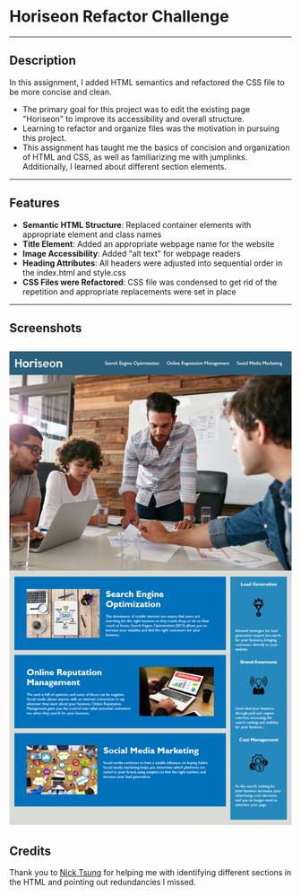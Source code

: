 # Horiseon Refactor Challenge
---
## Description

In this assignment, I added HTML semantics and refactored the CSS file to be more concise and clean. 

- The primary goal for this project was to edit the existing page "Horiseon" to improve its accessibility and overall structure.
- Learning to refactor and organize files was the motivation in pursuing this project.
- This assignment has taught me the basics of concision and organization of HTML and CSS, as well as familiarizing me with jumplinks. Additionally, I learned about different section elements.
---
## Features

* <b>Semantic HTML Structure</b>: Replaced container elements with appropriate element and class names
* <b>Title Element</b>: Added an appropriate webpage name for the website
* <b>Image Accessibility</b>: Added "alt text" for webpage readers 
* <b>Heading Attributes</b>: All headers were adjusted into sequential order in the index.html and style.css
* <b>CSS Files were Refactored</b>: CSS file was condensed to get rid of the repetition and appropriate replacements were set in place
---
## Screenshots 

![All updates dealt with the internal files so there is no notable differences in the website itself.](https://github.com/astro0725/horiseon-refactor-challenge/blob/main/assets/screenshots/horiseon-webpage.png)
---
## Credits
Thank you to [Nick Tsung](https://github.com/nicktsung) for helping me with identifying different sections in the HTML and pointing out redundancies I missed.
